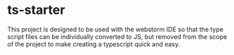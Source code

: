 ts-starter
==========

This project is designed to be used with the webstorm IDE so that the type script files can be individually converted to JS, but removed from the scope of the project to make creating a typescript quick and easy.


